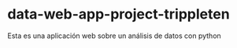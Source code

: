 # data-web-app-project-trippleten
Esta es una aplicación web sobre un análisis de datos con python 
